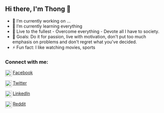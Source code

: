 ## Hi there, I'm Thong 👋

- 🔭 I’m currently working on ...
- 🌱 I’m currently learning everything 
- 💬 Live to the fullest - Overcome everything - Devote all I have to society.
- 🥅 Goals: Do it for passion, live with motivation, don't put too much emphasis on problems and don't regret what you've decided.
- ⚡ Fun fact: I like watching movies, sports

### Connect with me:

<div>
<a href="https://www.facebook.com/hoang.pham.thong">
<img align="left" alt="Thong's Facebook" width="22px" src="https://cdn.jsdelivr.net/npm/simple-icons@v3/icons/facebook.svg" >Facebook
</a></br></br>

<a href="https://twitter.com/thonghoangpham">
<img align="left" alt="Thong's Twitter" width="22px" src="https://cdn.jsdelivr.net/npm/simple-icons@v3/icons/twitter.svg" />Twitter
</a></br></br>

<a href="https://www.linkedin.com/in/thonghoangpham/">
<img align="left" alt="Thong's Linkdein" width="22px" src="https://cdn.jsdelivr.net/npm/simple-icons@v3/icons/linkedin.svg" />LinkedIn
</a></br></br>

<a href="https://www.reddit.com/user/thonghoangpham">
<img align="left" alt="Thong's Reddit" width="22px" src="https://cdn.jsdelivr.net/npm/simple-icons@v3/icons/reddit.svg" />Reddit
</a></br></br>
</div>





